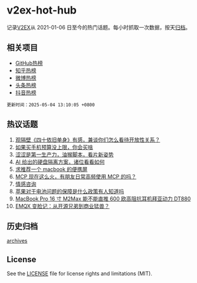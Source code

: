 # v2ex-hot-hub

 记录[V2EX](https://www.v2ex.com/)从 2021-01-06 日至今的热门话题。每小时抓取一次数据，按天[归档](archives)。
 
 ## 相关项目

- [GitHub热榜](https://github.com/snaildev/github-hot-hub)
- [知乎热榜](https://github.com/snaildev/zhihu-hot-hub)
- [微博热榜](https://github.com/snaildev/weibo-hot-hub)
- [头条热榜](https://github.com/snaildev/toutiao-hot-hub)
- [抖音热榜](https://github.com/snaildev/douyin-hot-hub)


 `更新时间：2025-05-04 13:10:05 +0800`

## 热议话题

1. [观隔壁《四十依旧单身》有感，兼谈你们怎么看待开放性关系？](https://www.v2ex.com/t/1129534)
1. [如果买手机预算没上限，你会买啥](https://www.v2ex.com/t/1129511)
1. [涩涩是第一生产力，油猴脚本，看片新姿势](https://www.v2ex.com/t/1129498)
1. [AI 给出的硬盘隔离方案，诸位看看如何](https://www.v2ex.com/t/1129504)
1. [求推荐一个 macbook 的便携屏](https://www.v2ex.com/t/1129520)
1. [MCP 现在这么火，有朋友日常高频使用 MCP 的吗？](https://www.v2ex.com/t/1129545)
1. [情感咨询](https://www.v2ex.com/t/1129575)
1. [苹果对于电池问题的保障是什么政策有人知道吗](https://www.v2ex.com/t/1129528)
1. [MacBook Pro 16 寸 M2Max 能不能直推 600 欧高阻抗耳机拜亚动力 DT880](https://www.v2ex.com/t/1129567)
1. [EMQX 变脸记：从开源兄弟到商业猛兽？](https://www.v2ex.com/t/1129525)

## 历史归档

[archives](archives)

## License

See the [LICENSE](LICENSE) file for license rights and limitations (MIT).
